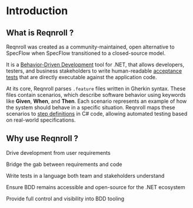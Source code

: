 # Introduction

## What is Reqnroll ?

Reqnroll was created as a community-maintained, open alternative to SpecFlow when SpecFlow transitioned to a closed-source model.

It is a [Behavior-Driven Development](https://en.wikipedia.org/wiki/Behavior-driven_development) tool for .NET, that allows developers, testers, and business stakeholders to write human-readable [acceptance tests](https://en.wikipedia.org/wiki/Acceptance_testing) that are directly executable against the application code.

At its core, Reqnroll parses `.feature` files written in Gherkin syntax. These files contain scenarios, which describe software behavior using keywords like **Given**, **When**, and **Then**. Each scenario represents an example of how the system should behave in a specific situation. Reqnroll maps these scenarios to [step definitions](xref:Reqnroll.StepDefinitionAttribute) in C# code, allowing automated testing based on real-world specifications.

## Why use Reqnroll ?

Drive development from user requirements

Bridge the gab between requirements and code

Write tests in a language both team and stakeholders understand

Ensure BDD remains accessible and open-source for the .NET ecosystem

Provide full control and visibility into BDD tooling
